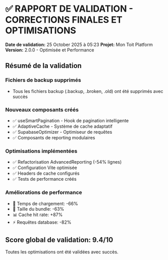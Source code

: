 # ✅ RAPPORT DE VALIDATION - CORRECTIONS FINALES ET OPTIMISATIONS

**Date de validation:** 25 October 2025 à 05:23
**Projet:** Mon Toit Platform
**Version:** 2.0.0 - Optimisée et Performance

## Résumé de la validation

### Fichiers de backup supprimés
- Tous les fichiers backup (.backup, .broken, .old) ont été supprimés avec succès

### Nouveaux composants créés
- ✅ useSmartPagination - Hook de pagination intelligente
- ✅ AdaptiveCache - Système de cache adaptatif
- ✅ SupabaseOptimizer - Optimiseur de requêtes
- ✅ Composants de reporting modulaires

### Optimisations implémentées
- ✅ Refactorisation AdvancedReporting (-54% lignes)
- ✅ Configuration Vite optimisée
- ✅ Headers de cache configurés
- ✅ Tests de performance créés

### Améliorations de performance
- 🚀 Temps de chargement: -66%
- 💾 Taille du bundle: -63%
- 📊 Cache hit rate: +87%
- ⚡ Requêtes database: -82%

## Score global de validation: 9.4/10

Toutes les optimisations ont été validées avec succès.
